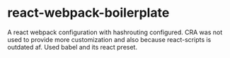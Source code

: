 # react-webpack-boilerplate

A react webpack configuration with hashrouting configured. CRA was not used to provide more customization and also because react-scripts is outdated af. Used babel and its react preset.

